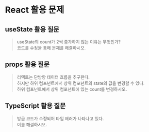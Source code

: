 # React 활용 문제

## useState 활용 질문
> useState의 count가 2씩 증가하지 않는 이유는 무엇인가? <br/>
> 코드를 수정을 통해 문제를 해결하시오.

## props 활용 질문
> 리액트는 단방향 데이터 흐름을 추구한다.<br/>
> 하지만 하위 컴포넌트에서 상위 컴포넌트의 state의 값을 변경할 수 있다.<br/>
> 하위 컴포넌트에서 상위 컴포넌트에 있는 count를 변경하시오.

## TypeScript 활용 질문
> 방금 코드가 수정되어 타입 에러가 나타나고 있다.<br/>
> 이를 해결하시오.